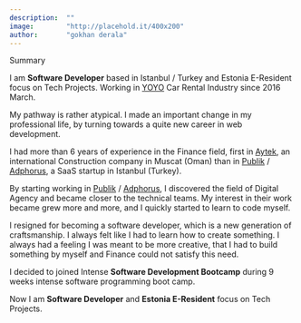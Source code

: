 ```yaml
---
description:  ""
image:        "http://placehold.it/400x200"
author:       "gokhan derala"
---
```

<p class='lead'>Summary</p>

I am **Software Developer** based in Istanbul / Turkey and Estonia E-Resident focus on Tech Projects. Working in [YOYO](https://driveyoyo.com) Car Rental Industry since 2016 March.

My pathway is rather atypical. I made an important change in my professional life, by turning towards a quite new career in web development.

I had more than 6 years of experience in the Finance field, first in [Aytek](http://www.aytek.com/), an international Construction company in Muscat (Oman) than in [Publik](http://publik.com.tr/) / [Adphorus](https://adphorus.com/), a SaaS startup in Istanbul (Turkey).

By starting working in [Publik](http://publik.com.tr/) / [Adphorus](https://adphorus.com/), I discovered the field of Digital Agency and became closer to the technical teams. My interest in their work became grew more and more, and I quickly started to learn to code myself.

I resigned for becoming a software developer, which is a new generation of craftsmanship. I always felt like I had to learn how to create something. I always had a feeling I was meant to be more creative, that I had to build something by myself and Finance could not satisfy this need. 

I decided to joined Intense **Software Development Bootcamp** during 9 weeks intense software programming boot camp.

Now I am **Software Developer** and **Estonia E-Resident** focus on Tech Projects.